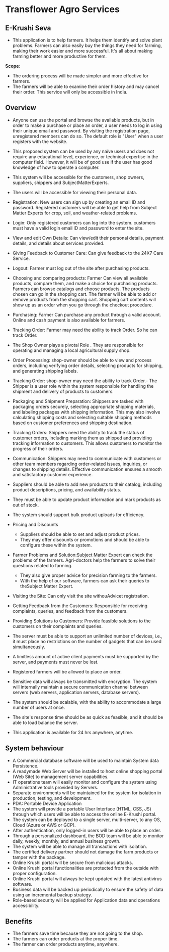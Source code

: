 # Transflower Agro Services

## E-Krushi Seva

- This application is  to help farmers. It helps them identify and solve plant problems. Farmers can also easily buy the things they need for farming, making their work easier and more successful. It's all about making farming better and more productive for them.



**Scope**:
- The ordering process will be made simpler and more effective for farmers.
- The farmers will be able to examine their order history and may cancel their order. This service will only be accessible in India.

## Overview

- Anyone can use the portal and browse the available products, but in order to make a purchase or place an order, a user needs to log in using their unique email and password. By visiting the registration page, unregistered members can do so. The default role is "User" when a user registers with the website.
- This proposed system can be used by any naïve users and does not require any educational level, experience, or technical expertise in the computer field. However, it will be of good use if the user has good knowledge of how to operate a computer.
- This system will be accessible for the customers, shop owners,  suppliers, shippers and SubjectMatterExperts.
- The users will be accessible for viewing their personal data.
- Registration: New users can sign up by creating an email ID and password. Registered customers will be able to get help from Subject Matter Experts for crop, soil, and weather-related problems.
- Login: Only registered customers can log into the system. customers must have a valid login email ID and password to enter the site.
- View and edit Own Details: Can view/edit their personal details, payment details, and details about services provided.
- Giving Feedback to Customer Care: Can give feedback to the 24X7 Care Service.
- Logout: Farmer must log out of the site after purchasing products.

- Choosing and comparing products: Farmer Can view all available products, compare them, and make a choice for purchasing products. Farmers can browse catalogs and choose products. The products chosen can go in the shopping cart. The farmer will be able to add or remove products from the shopping cart. Shopping cart contents will show up as an order when you go through the checkout procedure.
- Purchasing: Farmer Can purchase any product through a valid account. Online and cash payment is also available for farmers.
- Tracking Order: Farmer  may need the ability to track Order. So he can track Order.
- The Shop Owner plays a pivotal Role . They are responsible for operating and managing a local agricultural supply shop.
- Order Processing: shop-owner should be able to view and process orders, including verifying order details, selecting products for shipping, and generating shipping labels.
- Tracking Order: shop-owner may need the ability to track Order.- The Shipper is a user role within the system responsible for handling the shipment and delivery of products to customers.
- Packaging and Shipment Preparation: Shippers are tasked with packaging orders securely, selecting appropriate shipping materials, and labeling packages with shipping information. This may also involve calculating shipping costs and selecting suitable shipping methods based on customer preferences and shipping destination.
- Tracking Orders: Shippers need the ability to track the status of customer orders, including marking them as shipped and providing tracking information to customers. This allows customers to monitor the progress of their orders.
- Communication: Shippers may need to communicate with customers or other team members regarding order-related issues, inquiries, or changes to shipping details. Effective communication ensures a smooth and satisfactory customer experience.
- Suppliers should be able to add new products to their catalog, including product descriptions, pricing, and availability status.
- They must be able to update product information and mark products as out of stock.
- The system should support bulk product uploads for efficiency.
- Pricing and Discounts
  - Suppliers should be able to set and adjust product prices.
  - They may offer discounts or promotions and should be able to configure these within the system.
- Farmer Problems and Solution:Subject Matter Expert can check the problems of the farmers. Agri-doctors help the farmers to solve their questions related to farming.
  - They also give proper advice for precision farming to the farmers.
  - With the help of our software, farmers can ask their queries to theSubject Matter Expert.
- Visiting the Site: Can only visit the site withouAdvicet registration.
- Getting Feedback from the Customers: Responsible for receiving complaints, queries, and feedback from the customers.
- Providing Solutions to Customers: Provide feasible solutions to the customers on their complaints and queries.
- The server must be able to support an unlimited number of devices, i.e., it must place no restrictions on the number of gadgets that can be used simultaneously.
- A limitless amount of active client payments must be supported by the server, and payments must never be lost.
- Registered farmers will be allowed to place an order.
- Sensitive data will always be transmitted with encryption. The system will internally maintain a secure communication channel between servers (web servers, application servers, database servers).
- The system should be scalable, with the ability to accommodate a large number of users at once.
- The site's response time should be as quick as feasible, and it should be able to load balance the server.
- This application is available for 24 hrs anywhere, anytime.

## System behaviour 
- A Commercial database software will be used to maintain System data Persistence.
- A readymade Web Server will be installed to host online shopping portal (Web Site) to management server capabilities.
- IT operations team will easily monitor and configure the system using Administrative tools provided by Servers.
- Separate environments will be maintained for the system for isolation in production, testing, and development.
- PDA: Portable Device Application
- The system will provide a portable User Interface (HTML, CSS, JS) through which users will be able to access the online E-Krushi portal.
- The system can be deployed to a single server, multi-server, to any OS, Cloud (Azure or AWS or GCP).
- After authentication, only logged-in users will be able to place an order.
- Through a personalized dashboard, the BOD team will be able to monitor daily, weekly, monthly, and annual business growth.
- The system will be able to manage all transactions with isolation.
- The certified delivery partner should not damage the farm products or tamper with the package.
- Online Krushi portal will be secure from malicious attacks.
- Online Krushi portal functionalities are protected from the outside with proper configuration.
- Online Krushi portal will always be kept updated with the latest antivirus software.
- Business data will be backed up periodically to ensure the safety of data using an incremental backup strategy.
- Role-based security will be applied for Application data and operations accessibility.

## Benefits
- The farmers save time because they are not going to the shop.
- The farmers can order products at the proper time.
- The farmer can order products anytime, anywhere.


